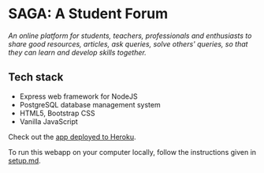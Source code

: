 # SAGA: A Student Forum

_An online platform for students, teachers, professionals and enthusiasts to share good resources, articles, ask queries, solve others' queries, so that they can learn and develop skills together._

## Tech stack
* Express web framework for NodeJS
* PostgreSQL database management system
* HTML5, Bootstrap CSS
* Vanilla JavaScript

Check out the [app deployed to Heroku](https://student-forum-saga.herokuapp.com).

To run this webapp on your computer locally, follow the instructions given in [setup.md](https://github.com/ganadhish1999/SAGA/blob/master/setup.md).
